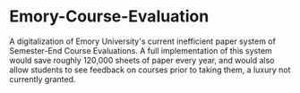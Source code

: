 # Emory-Course-Evaluation
A digitalization of Emory University's current inefficient paper system of Semester-End Course Evaluations. A full implementation of this system would save roughly 120,000 sheets of paper every year, and would also allow students to see feedback on courses prior to taking them, a luxury not currently granted.
